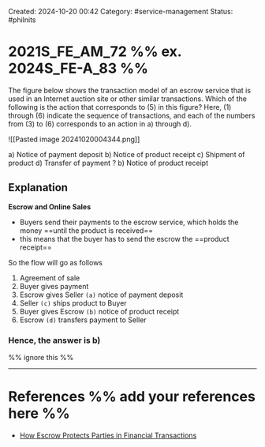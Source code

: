 Created: 2024-10-20 00:42
Category: #service-management
Status: #philnits



# 2021S_FE_AM_72 %% ex. 2024S_FE-A_83 %%

The figure below shows the transaction model of an escrow service that is used in an Internet auction site or other similar transactions. Which of the following is the action that corresponds to (5) in this figure? Here, (1) through (6) indicate the sequence of transactions, and each of the numbers from (3) to (6) corresponds to an action in a) through d).

![[Pasted image 20241020004344.png]]

a) Notice of payment deposit
b) Notice of product receipt
c) Shipment of product
d) Transfer of payment
?
b) Notice of product receipt

## Explanation
**Escrow and Online Sales**
- Buyers send their payments to the escrow service, which holds the money ==until the product is received==
- this means that the buyer has to send the escrow the ==product receipt==

So the flow will go as follows
1) Agreement of sale
2) Buyer gives payment
3) Escrow gives Seller `(a)` notice of payment deposit
4) Seller `(c)` ships product to Buyer
5) Buyer gives  Escrow `(b)` notice of product receipt
6) Escrow `(d)` transfers payment to Seller

### Hence, the answer is b)

%% ignore this %%
<!--SR:!2024-10-23,3,250-->
---









# References %% add your references here %%
- [How Escrow Protects Parties in Financial Transactions](https://www.investopedia.com/terms/e/escrow.asp#:~:text=Escrow%20and%20Online%20Sales&text=Buyers%20send%20their%20payments%20to,such%20as%20jewelry%20or%20art.)